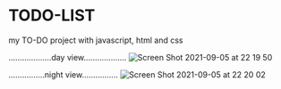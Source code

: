 # TODO-LIST
my TO-DO project with javascript, html and css 


...................day view...................
![Screen Shot 2021-09-05 at 22 19 50](https://user-images.githubusercontent.com/89732252/132138922-8ddde476-2bab-43a2-beeb-391374324350.png)


................night view................
![Screen Shot 2021-09-05 at 22 20 02](https://user-images.githubusercontent.com/89732252/132138926-f2600cc1-b227-4f45-b837-7e3d236d8f35.png)
